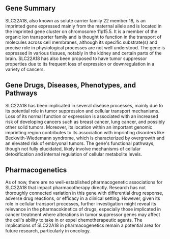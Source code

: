 ## Gene Summary
SLC22A18, also known as solute carrier family 22 member 18, is an imprinted gene expressed mainly from the maternal allele and is located in the imprinted gene cluster on chromosome 11p15.5. It is a member of the organic ion transporter family and is thought to function in the transport of molecules across cell membranes, although its specific substrate(s) and precise role in physiological processes are not well understood. The gene is expressed in various tissues, notably in the kidney and certain parts of the brain. SLC22A18 has also been proposed to have tumor suppressor properties due to its frequent loss of expression or downregulation in a variety of cancers.

## Gene Drugs, Diseases, Phenotypes, and Pathways
SLC22A18 has been implicated in several disease processes, mainly due to its potential role in tumor suppression and cellular transport mechanisms. Loss of its normal function or expression is associated with an increased risk of developing cancers such as breast cancer, lung cancer, and possibly other solid tumors. Moreover, its location within an important genomic imprinting region contributes to its association with imprinting disorders like Beckwith-Wiedemann syndrome, which is characterized by overgrowth and an elevated risk of embryonal tumors. The gene's functional pathways, though not fully elucidated, likely involve mechanisms of cellular detoxification and internal regulation of cellular metabolite levels.

## Pharmacogenetics
As of now, there are no well-established pharmacogenetic associations for SLC22A18 that impact pharmacotherapy directly. Research has not thoroughly connected variation in this gene with differential drug response, adverse drug reactions, or efficacy in a clinical setting. However, given its role in cellular transport processes, further investigation might reveal its relevance in the pharmacokinetics of drugs, especially those implicated in cancer treatment where alterations in tumor suppressor genes may affect the cell's ability to take in or expel chemotherapeutic agents. The implications of SLC22A18 in pharmacogenetics remain a potential area for future research, particularly in oncology.